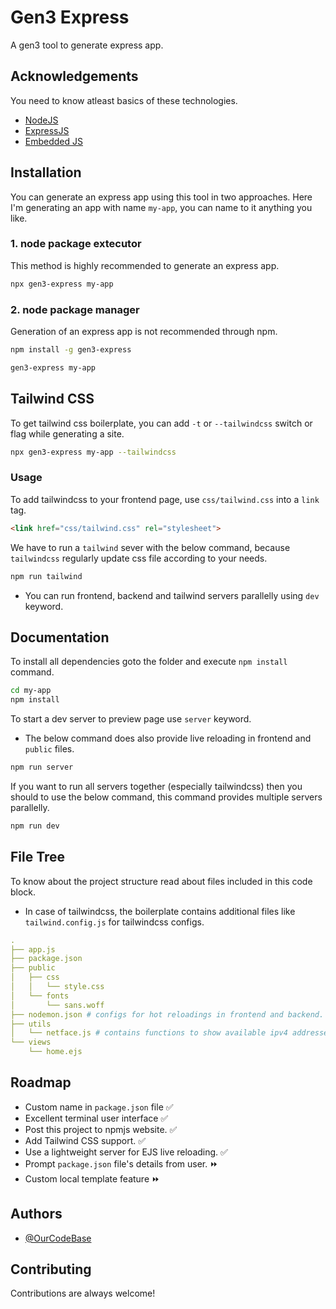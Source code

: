 # Gen3 Express
A gen3 tool to generate express app.

## Acknowledgements
You need to know atleast basics of these technologies.
 - [NodeJS](https://nodejs.org/docs/latest/api/)
 - [ExpressJS](https://expressjs.com/en/5x/api.html)
 - [Embedded JS](https://ejs.co/)
 
## Installation
You can generate an express app using this tool in two approaches. Here I'm generating an app with name `my-app`, you can name to it anything you like.

### 1. node package extecutor
This method is highly recommended to generate an express app.
```bash
npx gen3-express my-app
```

### 2. node package manager
Generation of an express app is not recommended through npm.
```bash
npm install -g gen3-express
```
```bash
gen3-express my-app
```

## Tailwind CSS
To get tailwind css boilerplate, you can add `-t` or `--tailwindcss` switch or flag while generating a site.
```bash
npx gen3-express my-app --tailwindcss
```

### Usage
To add tailwindcss to your frontend page, use `css/tailwind.css` into a `link` tag.
```html
<link href="css/tailwind.css" rel="stylesheet">
```
We have to run a `tailwind` sever with the below command, because `tailwindcss` regularly update css file according to your needs.
```bash
npm run tailwind
```
- You can run frontend, backend and tailwind servers parallelly using `dev` keyword.

## Documentation
To install all dependencies goto the folder and execute `npm install` command.
```bash
cd my-app
npm install
```
To start a dev server to preview page use `server` keyword.
- The below command does also provide live reloading in frontend and `public` files.

```bash
npm run server
```
If you want to run all servers together (especially tailwindcss) then you should to use the below command, this command provides multiple servers parallelly.
```bash
npm run dev
```

## File Tree
To know about the project structure read about files included in this code block.
- In case of tailwindcss, the boilerplate contains additional files like `tailwind.config.js` for tailwindcss configs.

```yml
.
├── app.js
├── package.json
├── public
│   ├── css
│   │   └── style.css
│   └── fonts
│       └── sans.woff
├── nodemon.json # configs for hot reloadings in frontend and backend.
├── utils
│   └── netface.js # contains functions to show available ipv4 addresses.
└── views
    └── home.ejs
```

## Roadmap

- Custom name in `package.json` file ✅
- Excellent terminal user interface ✅
- Post this project to npmjs website. ✅
- Add Tailwind CSS support. ✅
- Use a lightweight server for EJS live reloading. ✅
- Prompt `package.json` file's details from user. ⏩ 
- Custom local template feature ⏩

## Authors
- [@OurCodeBase](https://www.github.com/OurCodeBase)

## Contributing
Contributions are always welcome!
